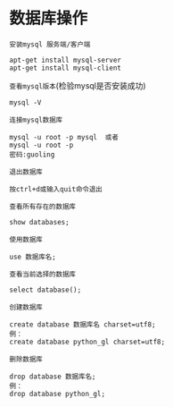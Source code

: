 # 数据库操作

`安装mysql 服务端/客户端`
```
apt-get install mysql-server
apt-get install mysql-client
```
`查看mysql版本`(检验mysql是否安装成功)
```linux
mysql -V
```
`连接mysql数据库`
```
mysql -u root -p mysql  或者
mysql -u root -p
密码:guoling
```
`退出数据库`
```
按ctrl+d或输入quit命令退出
```
 
`查看所有存在的数据库`
```
show databases;
```
`使用数据库`
```
use 数据库名;
```
`查看当前选择的数据库`
```
select database();
```
`创建数据库`
```
create database 数据库名 charset=utf8;
例：
create database python_gl charset=utf8;
```
`删除数据库`
```
drop database 数据库名;
例：
drop database python_gl;
```